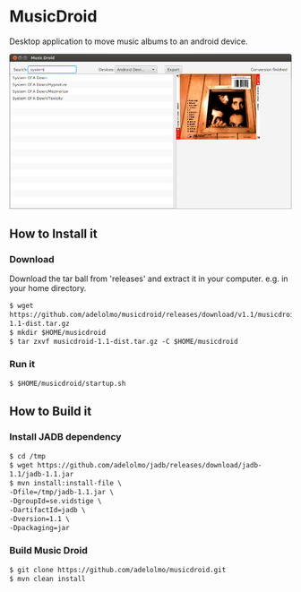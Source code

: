 # MusicDroid
Desktop application to move music albums to an android device.

<img src="musicdroid.png"/>

## How to Install it

### Download

Download the tar ball from 'releases' and extract it in your computer. e.g. in your home directory.

    $ wget https://github.com/adelolmo/musicdroid/releases/download/v1.1/musicdroid-1.1-dist.tar.gz
    $ mkdir $HOME/musicdroid
    $ tar zxvf musicdroid-1.1-dist.tar.gz -C $HOME/musicdroid
    
### Run it

    $ $HOME/musicdroid/startup.sh

## How to Build it

### Install JADB dependency
    $ cd /tmp
    $ wget https://github.com/adelolmo/jadb/releases/download/jadb-1.1/jadb-1.1.jar 
    $ mvn install:install-file \
    -Dfile=/tmp/jadb-1.1.jar \
    -DgroupId=se.vidstige \
    -DartifactId=jadb \
    -Dversion=1.1 \
    -Dpackaging=jar

### Build Music Droid
    $ git clone https://github.com/adelolmo/musicdroid.git
    $ mvn clean install
    
